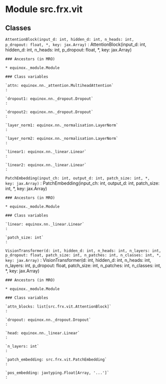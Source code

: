 Module src.frx.vit
==================

Classes
-------

`AttentionBlock(input_d: int, hidden_d: int, n_heads: int, p_dropout: float, *, key: jax.Array)`
:   AttentionBlock(input_d: int, hidden_d: int, n_heads: int, p_dropout: float, *, key: jax.Array)

    ### Ancestors (in MRO)

    * equinox._module.Module

    ### Class variables

    `attn: equinox.nn._attention.MultiheadAttention`
    :

    `dropout1: equinox.nn._dropout.Dropout`
    :

    `dropout2: equinox.nn._dropout.Dropout`
    :

    `layer_norm1: equinox.nn._normalisation.LayerNorm`
    :

    `layer_norm2: equinox.nn._normalisation.LayerNorm`
    :

    `linear1: equinox.nn._linear.Linear`
    :

    `linear2: equinox.nn._linear.Linear`
    :

`PatchEmbedding(input_ch: int, output_d: int, patch_size: int, *, key: jax.Array)`
:   PatchEmbedding(input_ch: int, output_d: int, patch_size: int, *, key: jax.Array)

    ### Ancestors (in MRO)

    * equinox._module.Module

    ### Class variables

    `linear: equinox.nn._linear.Linear`
    :

    `patch_size: int`
    :

`VisionTransformer(d: int, hidden_d: int, n_heads: int, n_layers: int, p_dropout: float, patch_size: int, n_patches: int, n_classes: int, *, key: jax.Array)`
:   VisionTransformer(d: int, hidden_d: int, n_heads: int, n_layers: int, p_dropout: float, patch_size: int, n_patches: int, n_classes: int, *, key: jax.Array)

    ### Ancestors (in MRO)

    * equinox._module.Module

    ### Class variables

    `attn_blocks: list[src.frx.vit.AttentionBlock]`
    :

    `dropout: equinox.nn._dropout.Dropout`
    :

    `head: equinox.nn._linear.Linear`
    :

    `n_layers: int`
    :

    `patch_embedding: src.frx.vit.PatchEmbedding`
    :

    `pos_embedding: jaxtyping.Float[Array, '...']`
    :
